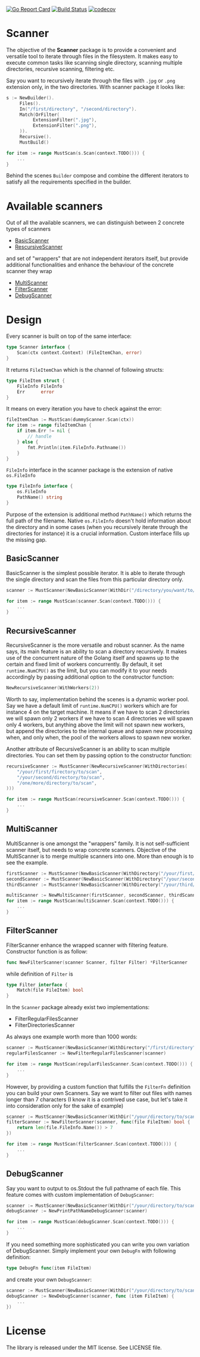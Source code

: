 [![Go Report Card](https://goreportcard.com/badge/github.com/wojteninho/scanner)](https://goreportcard.com/report/github.com/wojteninho/scanner)
[![Build Status](https://travis-ci.org/wojteninho/scanner.svg?branch=master)](https://travis-ci.org/wojteninho/scanner)
[![codecov](https://codecov.io/gh/wojteninho/scanner/branch/master/graph/badge.svg)](https://codecov.io/gh/wojteninho/scanner)

# Scanner

The objective of the **Scanner** package is to provide a convenient and versatile tool to iterate through files in the filesystem. It makes easy to execute common tasks like scanning single directory, scanning multiple directories, recursive scanning, filtering etc.

Say you want to recursively iterate through the files with `.jpg` or `.png` extension only, in the two directories. With scanner package it looks like:
```go
s := NewBuilder().
     Files().
     In("/first/directory", "/second/directory").
     Match(OrFilter(
          ExtensionFilter(".jpg"),
          ExtensionFilter(".png"),
     )).
     Recursive().
     MustBuild()

for item := range MustScan(s.Scan(context.TODO())) {
    ...
}
```

Behind the scenes `Builder` compose and combine the different iterators to satisfy all the requirements specified in the builder.

# Available scanners

Out of all the available scanners, we can distinguish between 2 concrete types of scanners
* [BasicScanner](https://github.com/wojteninho/scanner#basicscanner)
* [RescursiveScanner](https://github.com/wojteninho/scanner#recursivescanner)

and set of "wrappers" that are not independent iterators itself, but provide additional functionalities and enhance the behaviour of the concrete scanner they wrap
* [MultiScanner](https://github.com/wojteninho/scanner#multiscanner)
* [FilterScanner](https://github.com/wojteninho/scanner#filterscanner)
* [DebugScanner](https://github.com/wojteninho/scanner#debugscanner)

# Design

Every scanner is built on top of the same interface:
```go
type Scanner interface {
	Scan(ctx context.Context) (FileItemChan, error)
}
```
It returns `FileItemChan` which is the channel of following structs:
```go
type FileItem struct {
	FileInfo FileInfo
	Err      error
}
```
It means on every iteration you have to check against the error:
```go
fileItemChan := MustScan(dummyScanner.Scan(ctx))
for item := range fileItemChan {
    if item.Err != nil {
        // handle
    } else {
        fmt.Println(item.FileInfo.Pathname())
    }
}
```
`FileInfo` interface in the scanner package is the extension of native `os.FileInfo`
```go
type FileInfo interface {
	os.FileInfo
	PathName() string
}
```
Purpose of the extension is additional method `PathName()` which returns the full path of the filename. Native `os.FileInfo` doesn't hold information about the directory and in some cases (when you recursively iterate through the directories for instance) it is a crucial information. Custom interface fills up the missing gap.

## BasicScanner

BasicScanner is the simplest possible iterator. It is able to iterate through the single directory and scan the files from this particular directory only.
```go
scanner := MustScanner(NewBasicScanner(WithDir("/directory/you/want/to/scan")))

for item := range MustScan(scanner.Scan(context.TODO())) {
    ...
}
```

## RecursiveScanner

RecursiveScanner is the more versatile and robust scanner. As the name says, its main feature is an ability to scan a directory recursively. It makes use of the concurrent nature of the Golang itself and spawns up to the certain and fixed limit of workers concurrently. By default, it set `runtime.NumCPU()` as the limit, but you can modify it to your needs accordingly by passing additional option to the constructor function:
```go
NewRecursiveScanner(WithWorkers(2))
```
Worth to say, implementation behind the scenes is a dynamic worker pool. Say we have a default limit of `runtime.NumCPU()` workers which are for instance 4 on the target machine. It means if we have to scan 2 directories we will spawn only 2 workers if we have to scan 4 directories we will spawn only 4 workers, but anything above the limit will not spawn new workers, but append the directories to the internal queue and spawn new processing when, and only when, the pool of the workers allows to spawn new worker.

Another attribute of RecursiveScanner is an ability to scan multiple directories. You can set them by passing option to the constructor function:
```go
recursiveScanner := MustScanner(NewRecursiveScanner(WithDirectories(
    "/your/first/firectory/to/scan",
    "/your/second/directory/to/scan",
    "/one/more/directory/to/scan",
)))

for item := range MustScan(recursiveScanner.Scan(context.TODO())) {
    ...
}
```

## MultiScanner

MultiScanner is one amongst the "wrappers" family. It is not self-sufficient scanner itself, but needs to wrap concrete scanners. Objective of the MultiScanner is to merge multiple scanners into one. More than enough is to see the example.
```go
firstScanner := MustScanner(NewBasicScanner(WithDirectory("/your/first/directory/to/scan")))
secondScanner := MustScanner(NewBasicScanner(WithDirectory("/your/second/directory/to/scan")))
thirdScanner := MustScanner(NewBasicScanner(WithDirectory("/your/third/directory/to/scan")))

multiScanner := NewMultiScanner(firstScanner, secondScanner, thirdScanner)
for item := range MustScan(multiScanner.Scan(context.TODO())) {
    ...
}
```

## FilterScanner

FilterScanner enhance the wrapped scanner with filtering feature. Constructor function is as follow:
```go
func NewFilterScanner(scanner Scanner, filter Filter) *FilterScanner
```
while definition of `Filter` is
```go
type Filter interface {
	Match(file FileItem) bool
}
```
In the `Scanner` package already exist two implementations:
* FilterRegularFilesScanner
* FilterDirectoriesScanner

As always one example worth more than 1000 words:
```go
scanner := MustScanner(NewBasicScanner(WithDirectory("/first/directory")))
regularFilesScanner := NewFilterRegularFilesScanner(scanner)

for item := range MustScan(regularFilesScanner.Scan(context.TODO())) {
    ...
}
```
However, by providing a custom function that fulfills the `FilterFn` definition you can build your own Scanners. Say we want to filter out files with names longer than 7 characters (I know it is a contrived use case, but let's take it into consideration only for the sake of example)
```go
scanner := MustScanner(NewBasicScanner(WithDir("/your/directory/to/scan")))
filterScanner := NewFilterScanner(scanner, func(file FileItem) bool {
    return len(file.FileInfo.Name()) > 7
})

for item := range MustScan(filterScanner.Scan(context.TODO())) {
    ...
}
```

## DebugScanner

Say you want to output to os.Stdout the full pathname of each file. This feature comes with custom implementation of `DebugScanner`:
```go
scanner := MustScanner(NewBasicScanner(WithDir("/your/directory/to/scan")))
debugScanner := NewPrintPathNameDebugScanner(scanner)

for item := range MustScan(debugScanner.Scan(context.TODO())) {
    ...
}
```

If you need something more sophisticated you can write you own variation of DebugScanner. Simply implement your own `DebugFn` with following definition:
```go
type DebugFn func(item FileItem)
```
and create your own `DebugScanner`:
```go
scanner := MustScanner(NewBasicScanner(WithDir("/your/directory/to/scan")))
debugScanner := NewDebugScanner(scanner, func (item FileItem) {
    ...
})
```

# License

The library is released under the MIT license. See LICENSE file.
